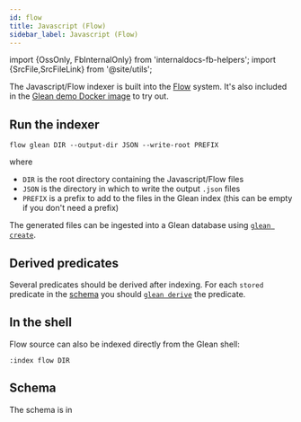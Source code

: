 ```yaml
---
id: flow
title: Javascript (Flow)
sidebar_label: Javascript (Flow)
---
```


import {OssOnly, FbInternalOnly} from 'internaldocs-fb-helpers';
import {SrcFile,SrcFileLink} from '@site/utils';

The Javascript/Flow indexer is built into the
[Flow](https://github.com/facebook/flow/) system.  It's also included
in the [Glean demo Docker image](../trying) to try out.

## Run the indexer

```
flow glean DIR --output-dir JSON --write-root PREFIX
```

where

* `DIR` is the root directory containing the Javascript/Flow files
* `JSON` is the directory in which to write the output `.json` files
* `PREFIX` is a prefix to add to the files in the Glean index (this
  can be empty if you don't need a prefix)

The generated files can be ingested into a Glean database using [`glean create`](../cli#glean-create).

## Derived predicates

Several predicates should be derived after indexing. For each `stored` predicate in the [schema](#schema) you should [`glean derive`](../cli#glean-derive) the predicate.

## In the shell

Flow source can also be indexed directly from the Glean shell:

```
:index flow DIR
```

## Schema

The schema is in <SrcFile file="glean/schema/source/flow.angle" />
